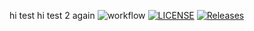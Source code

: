 hi test
hi test 2 again
![workflow](https://github.com/MinThantPhyo/sem/actions/workflows/main.yml/badge.svg)
[![LICENSE](https://img.shields.io/github/license/MinThantPhyo/sem.svg?style=flat-square)](https://github.com/MinThantPhyo/sem/blob/master/LICENSE)
[![Releases](https://img.shields.io/github/release/MinThantPhyo/sem/all.svg?style=flat-square)](https://github.com/MinThantPhyo/sem/releases)